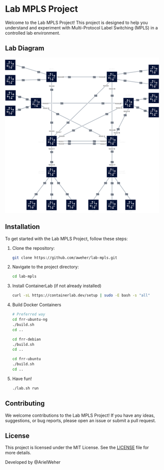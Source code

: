 # Lab MPLS Project

Welcome to the Lab MPLS Project! This project is designed to help you understand and experiment with Multi-Protocol Label Switching (MPLS) in a controlled lab environment.

## Lab Diagram

![](mpls.clab.svg)

## Installation

To get started with the Lab MPLS Project, follow these steps:

1. Clone the repository:

    ```bash
    git clone https://github.com/aweher/lab-mpls.git
    ```

2. Navigate to the project directory:

    ```bash
    cd lab-mpls
    ```

3. Install ContainerLab (if not already installed)

    ```bash
    curl -sL https://containerlab.dev/setup | sudo -E bash -s "all"
    ```

4. Build Docker Containers

    ```bash
    # Preferred way
    cd frr-ubuntu-ng
    ./build.sh
    cd ..
    ```

    ```bash
    cd frr-debian
    ./build.sh
    cd ..
    ```

    ```bash
    cd frr-ubuntu
    ./build.sh
    cd ..
    ```

5. Have fun!

    ```bash
    ./lab.sh run
    ```

## Contributing

We welcome contributions to the Lab MPLS Project! If you have any ideas, suggestions, or bug reports, please open an issue or submit a pull request.

## License

This project is licensed under the MIT License. See the [LICENSE](LICENSE) file for more details.

Developed by @ArielWeher
